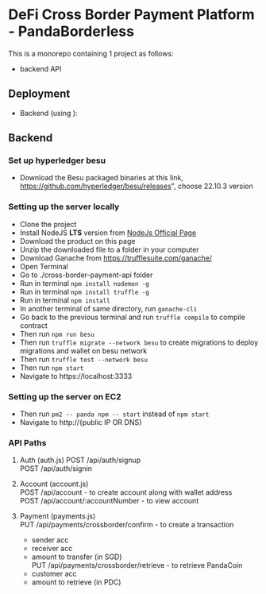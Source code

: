# DeFi Cross Border Payment Platform - PandaBorderless

This is a monorepo containing 1 project as follows:
- backend API

## Deployment
- Backend (using ): 

## Backend

### Set up hyperledger besu
- Download the Besu packaged binaries at this link, https://github.com/hyperledger/besu/releases", choose 22.10.3 version


### Setting up the server locally
- Clone the project
- Install NodeJS **LTS** version from <a href="https://nodejs.org/en/download/">NodeJs Official Page</a>
- Download the product on this page
- Unzip the downloaded file to a folder in your computer
- Download Ganache from https://trufflesuite.com/ganache/
- Open Terminal
- Go to ./cross-border-payment-api folder
- Run in terminal `npm install nodemon -g`
- Run in terminal `npm install truffle -g`
- Run in terminal `npm install`
- In another terminal of same directory, run ```ganache-cli```
- Go back to the previous terminal and run ```truffle compile``` to compile contract
- Then run ```npm run besu```
- Then run ```truffle migrate --network besu``` to create migrations to deploy migrations and wallet on besu network
- Then run ```truffle test --network besu```
- Then run `npm start`
- Navigate to https://localhost:3333

### Setting up the server on EC2
- Then run `pm2 -- panda npm -- start` instead of `npm start`
- Navigate to http://{public IP OR DNS}


### API Paths

1. Auth (auth.js)
POST /api/auth/signup  
POST /api/auth/signin  

2. Account (account.js)  
POST /api/account - to create account along with wallet address  
POST /api/account/:accountNumber - to view account  

3. Payment (payments.js)  
PUT /api/payments/crossborder/confirm - to create a transaction  
    - sender acc  
    - receiver acc  
    - amount to transfer (in SGD)  
PUT /api/payments/crossborder/retrieve - to retrieve PandaCoin  
    - customer acc  
    - amount to retrieve (in PDC)  
